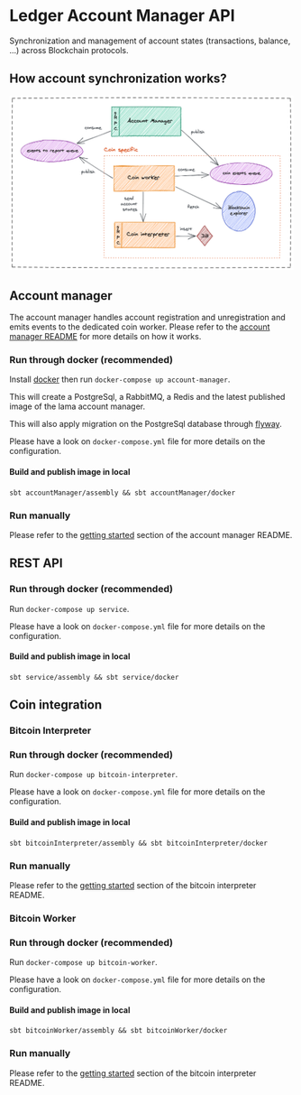 # Ledger Account Manager API

Synchronization and management of account states (transactions, balance, ...) across Blockchain protocols.

## How account synchronization works?

![](./excalidraw/sync-overview.png)

## Account manager

The account manager handles account registration and unregistration and emits events to the dedicated coin worker.
Please refer to the [account manager README][account-manager] for more details on how it works.

### Run through docker (recommended)

Install [docker][docker] then run `docker-compose up account-manager`.

This will create a PostgreSql, a RabbitMQ, a Redis and the latest published image of the lama account manager.

This will also apply migration on the PostgreSql database through [flyway][flyway].

Please have a look on `docker-compose.yml` file for more details on the configuration.

#### Build and publish image in local

`sbt accountManager/assembly && sbt accountManager/docker`

### Run manually

Please refer to the [getting started][account-manager-getting-started] section of the account manager README.

## REST API

### Run through docker (recommended)

Run `docker-compose up service`.

Please have a look on `docker-compose.yml` file for more details on the configuration.

#### Build and publish image in local

`sbt service/assembly && sbt service/docker`

## Coin integration

### Bitcoin Interpreter

### Run through docker (recommended)

Run `docker-compose up bitcoin-interpreter`.

Please have a look on `docker-compose.yml` file for more details on the configuration.

#### Build and publish image in local

`sbt bitcoinInterpreter/assembly && sbt bitcoinInterpreter/docker`

### Run manually

Please refer to the [getting started][bitcoin-interpreter-getting-started] section of the bitcoin interpreter README.

### Bitcoin Worker

### Run through docker (recommended)

Run `docker-compose up bitcoin-worker`.

Please have a look on `docker-compose.yml` file for more details on the configuration.

#### Build and publish image in local

`sbt bitcoinWorker/assembly && sbt bitcoinWorker/docker`

### Run manually

Please refer to the [getting started][bitcoin-interpreter-getting-started] section of the bitcoin interpreter README.


[docker]: https://docs.docker.com/get-docker/
[flyway]: https://flywaydb.org/
[account-manager]: https://github.com/LedgerHQ/lama/tree/master/account-manager
[account-manager-getting-started]: account-manager/README.md#getting-started
[bitcoin-interpreter-getting-started]: coins/bitcoin/interpreter/README.md#getting-started
[bitcoin-worker-getting-started]: coins/bitcoin/worker/README.md#getting-started